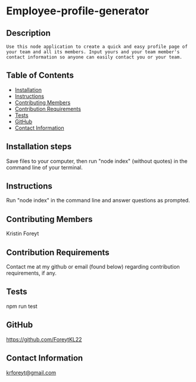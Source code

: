 # Employee-profile-generator
  
  ## Description
    Use this node application to create a quick and easy profile page of your team and all its members. Input yours and your team member's contact information so anyone can easily contact you or your team.

  ## Table of Contents
  * [Installation](#installation)
  * [Instructions](#usage)
  * [Contributing Members](#contribution)
  * [Contribution Requirements](#contributionReqs)
  * [Tests](#tests)
  * [GitHub](#github)
  * [Contact Information](#contact)

  ## Installation steps
  Save files to your computer, then run "node index" (without quotes) in the command line of your terminal.

  ## Instructions
  Run "node index" in the command line and answer questions as prompted.

  ## Contributing Members
  Kristin Foreyt

  ## Contribution Requirements
  Contact me at my github or email (found below) regarding contribution requirements, if any.

  ## Tests
  npm run test

  ## GitHub
  https://github.com/ForeytKL22

  ## Contact Information
  krforeyt@gmail.com